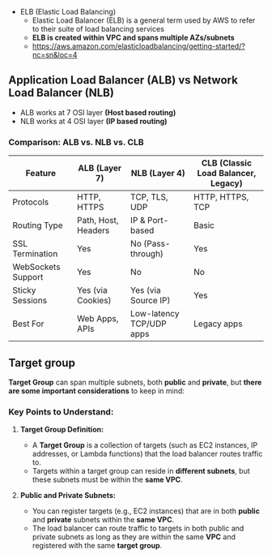 - ELB (Elastic Load Balancing)
  - Elastic Load Balancer (ELB) is a general term used by AWS to refer to their suite of load balancing services
  - **ELB is created within VPC and spans multiple AZs/subnets**
  - https://aws.amazon.com/elasticloadbalancing/getting-started/?nc=sn&loc=4
  
## Application Load Balancer (ALB) vs Network Load Balancer (NLB)

- ALB works at 7 OSI layer **(Host based routing)**
- NLB works at 4 OSI layer **(IP based routing)**

### **Comparison: ALB vs. NLB vs. CLB**
| Feature               | ALB (Layer 7) | NLB (Layer 4) | CLB (Classic Load Balancer, Legacy) |
|-----------------------|--------------|--------------|-------------|
| Protocols            | HTTP, HTTPS  | TCP, TLS, UDP | HTTP, HTTPS, TCP |
| Routing Type         | Path, Host, Headers | IP & Port-based | Basic |
| SSL Termination      | Yes          | No (Pass-through) | Yes |
| WebSockets Support   | Yes          | No          | No |
| Sticky Sessions      | Yes (via Cookies) | Yes (via Source IP) | Yes |
| Best For            | Web Apps, APIs | Low-latency TCP/UDP apps | Legacy apps |

## Target group

**Target Group** can span multiple subnets, both **public** and **private**, but **there are some important considerations** to keep in mind:

### **Key Points to Understand:**

1. **Target Group Definition:**
   - A **Target Group** is a collection of targets (such as EC2 instances, IP addresses, or Lambda functions) that the load balancer routes traffic to.
   - Targets within a target group can reside in **different subnets**, but these subnets must be within the **same VPC**.

2. **Public and Private Subnets:**
   - You can register targets (e.g., EC2 instances) that are in both **public** and **private** subnets within the **same VPC**.
   - The load balancer can route traffic to targets in both public and private subnets as long as they are within the same **VPC** and registered with the same **target group**.
